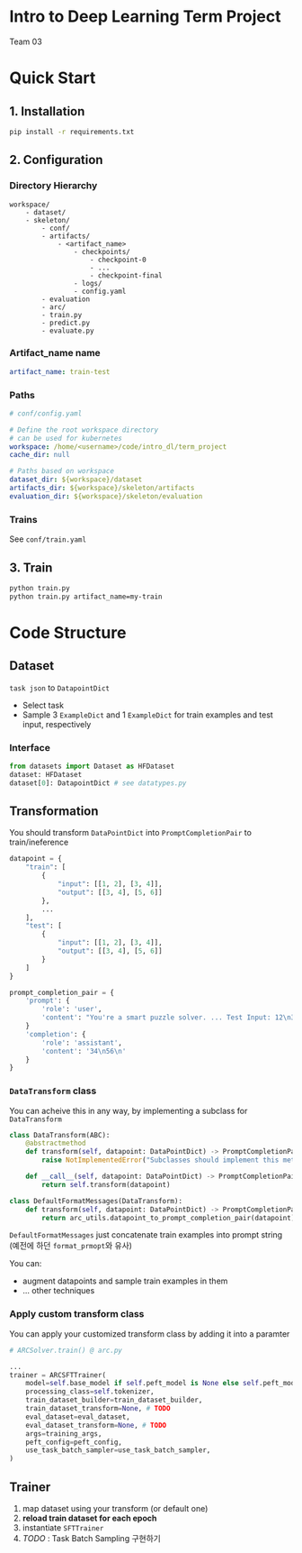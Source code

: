 # Intro to Deep Learning Term Project
Team 03

# Quick Start

## 1. Installation

```bash
pip install -r requirements.txt
```

## 2. Configuration

### Directory Hierarchy
```
workspace/
    - dataset/
    - skeleton/
        - conf/
        - artifacts/
            - <artifact_name>
                - checkpoints/
                    - checkpoint-0
                    - ...
                    - checkpoint-final
                - logs/
                - config.yaml
        - evaluation
        - arc/
        - train.py
        - predict.py
        - evaluate.py
```

### Artifact_name name
```yaml
artifact_name: train-test
```

### Paths
```yaml
# conf/config.yaml

# Define the root workspace directory
# can be used for kubernetes
workspace: /home/<username>/code/intro_dl/term_project
cache_dir: null

# Paths based on workspace
dataset_dir: ${workspace}/dataset
artifacts_dir: ${workspace}/skeleton/artifacts
evaluation_dir: ${workspace}/skeleton/evaluation
```

### Trains

See `conf/train.yaml`

## 3. Train

```bash
python train.py
python train.py artifact_name=my-train
```

# Code Structure

## Dataset

`task json` to `DatapointDict`
- Select task
- Sample 3 `ExampleDict` and 1 `ExampleDict` for train examples and test input, respectively

### Interface
```python
from datasets import Dataset as HFDataset
dataset: HFDataset
dataset[0]: DatapointDict # see datatypes.py
```

## Transformation

You should transform `DataPointDict` into `PromptCompletionPair` to train/ineference

```python
datapoint = {
    "train": [
        {
            "input": [[1, 2], [3, 4]],
            "output": [[3, 4], [5, 6]]
        },
        ...
    ],
    "test": [
        {
            "input": [[1, 2], [3, 4]],
            "output": [[3, 4], [5, 6]]
        }
    ]
}

prompt_completion_pair = {
    'prompt': {
        'role': 'user', 
        'content': "You're a smart puzzle solver. ... Test Input: 12\n34\n"
    }
    'completion': {
        'role': 'assistant',
        'content': '34\n56\n'
    }
}
```

### `DataTransform` class

You can acheive this in any way, by implementing a subclass for `DataTransform`

```python
class DataTransform(ABC):
    @abstractmethod
    def transform(self, datapoint: DataPointDict) -> PromptCompletionPair:
        raise NotImplementedError("Subclasses should implement this method.")

    def __call__(self, datapoint: DataPointDict) -> PromptCompletionPair:
        return self.transform(datapoint)

class DefaultFormatMessages(DataTransform):
    def transform(self, datapoint: DataPointDict) -> PromptCompletionPair:
        return arc_utils.datapoint_to_prompt_completion_pair(datapoint)
```

`DefaultFormatMessages` just concatenate train examples into prompt string (예전에 하던 `format_prmopt`와 유사)

You can:
- augment datapoints and sample train examples in them
- ... other techniques

### Apply custom transform class
You can apply your customized transform class by adding it into a paramter
```python
# ARCSolver.train() @ arc.py

...
trainer = ARCSFTTrainer(
    model=self.base_model if self.peft_model is None else self.peft_model,
    processing_class=self.tokenizer,
    train_dataset_builder=train_dataset_builder,
    train_dataset_transform=None, # TODO
    eval_dataset=eval_dataset,
    eval_dataset_transform=None, # TODO
    args=training_args,
    peft_config=peft_config,
    use_task_batch_sampler=use_task_batch_sampler,
)
```

## Trainer

1. map dataset using your transform (or default one)
2. **reload train dataset for each epoch**
3. instantiate `SFTTrainer`
4. *TODO* : Task Batch Sampling 구현하기
